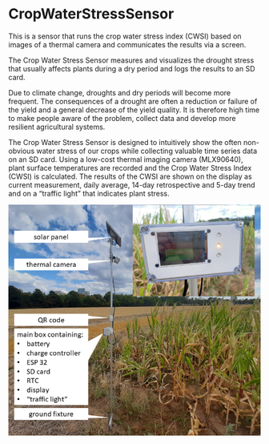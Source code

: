 # CropWaterStressSensor
This is a sensor that runs the crop water stress index (CWSI) based on images of a thermal camera and communicates the results via a screen.

The Crop Water Stress Sensor measures and visualizes the drought stress that usually affects plants during a dry period and logs the results to an SD card. 

Due to climate change, droughts and dry periods will become more frequent. The consequences of a drought are often a reduction or failure of the yield and a general decrease of the yield quality. It is therefore high time to make people aware of the problem, collect data and develop more resilient agricultural systems. 

The Crop Water Stress Sensor is designed to intuitively show the often non-obvious water stress of our crops while collecting valuable time series data on an SD card. Using a low-cost thermal imaging camera (MLX90640), plant surface temperatures are recorded and the Crop Water Stress Index (CWSI) is calculated. The results of the CWSI are shown on the display as current measurement, daily average, 14-day retrospective and 5-day trend and on a “traffic light” that indicates plant stress.

![overview](https://github.com/FloEll/CropWaterStressSensor/blob/main/Overview_picture.png)

